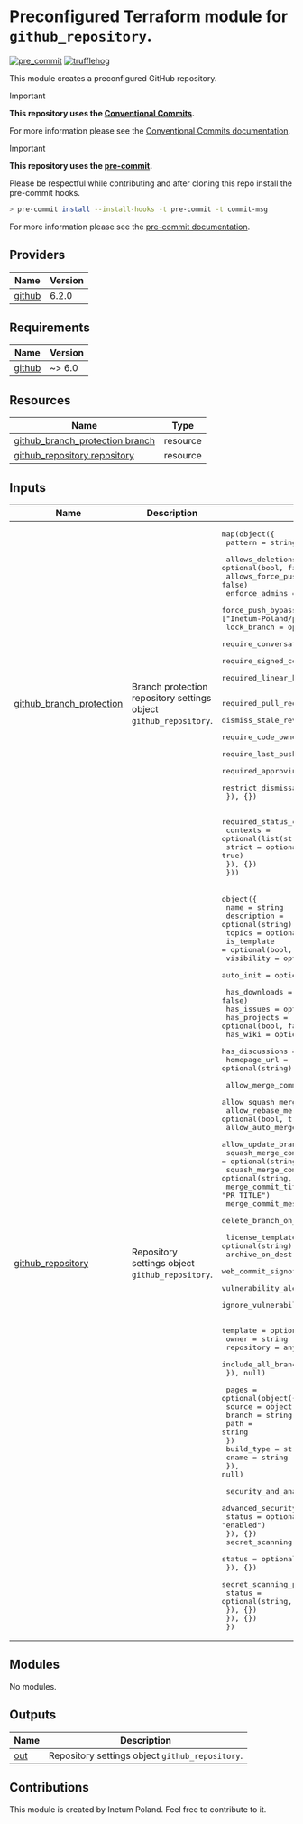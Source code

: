 # Preconfigured Terraform module for `github_repository`.

[![pre_commit](https://github.com/Inetum-Poland/tf-module-github-repository/actions/workflows/pre_commit.yml/badge.svg)](https://github.com/Inetum-Poland/tf-module-github-repository/actions/workflows/pre_commit.yml) [![trufflehog](https://github.com/Inetum-Poland/tf-module-github-repository/actions/workflows/trufflehog.yaml/badge.svg)](https://github.com/Inetum-Poland/tf-module-github-repository/actions/workflows/trufflehog.yaml)

This module creates a preconfigured GitHub repository.

> [!IMPORTANT]
> __This repository uses the [Conventional Commits](https://www.conventionalcommits.org/).__
>
> For more information please see the [Conventional Commits documentation](https://www.conventionalcommits.org/en/v1.0.0/#summary).

> [!IMPORTANT]
> __This repository uses the [pre-commit](https://pre-commit.com/).__
>
> Please be respectful while contributing and after cloning this repo install the pre-commit hooks.
> ```bash
> > pre-commit install --install-hooks -t pre-commit -t commit-msg
> ```
> For more information please see the [pre-commit documentation](https://pre-commit.com/).

<!-- BEGIN_AUTOMATED_TF_DOCS_BLOCK -->
## Providers

| Name | Version |
|------|---------|
| <a name="provider_github"></a> [github](#provider\_github) | 6.2.0 |

## Requirements

| Name | Version |
|------|---------|
| <a name="requirement_github"></a> [github](#requirement\_github) | ~> 6.0 |

## Resources

| Name | Type |
|------|------|
| [github_branch_protection.branch](https://registry.terraform.io/providers/integrations/github/latest/docs/resources/branch_protection) | resource |
| [github_repository.repository](https://registry.terraform.io/providers/integrations/github/latest/docs/resources/repository) | resource |

## Inputs

| Name | Description | Type | Default | Required |
|------|-------------|------|---------|:--------:|
| <a name="input_github_branch_protection"></a> [github\_branch\_protection](#input\_github\_branch\_protection) | Branch protection repository settings object `github_repository`. | <pre>map(object({<br>    pattern = string<br><br>    allows_deletions                = optional(bool, false)<br>    allows_force_pushes             = optional(bool, false)<br>    enforce_admins                  = optional(bool, false)<br>    force_push_bypassers            = optional(list(string), ["Inetum-Poland/principal"])<br>    lock_branch                     = optional(bool, false)<br>    require_conversation_resolution = optional(bool, true)<br>    require_signed_commits          = optional(bool, false)<br>    required_linear_history         = optional(bool, false)<br><br>    required_pull_request_reviews = optional(object({<br>      dismiss_stale_reviews           = optional(bool, true)<br>      require_code_owner_reviews      = optional(bool, true)<br>      require_last_push_approval      = optional(bool, true)<br>      required_approving_review_count = optional(number, 1)<br>      restrict_dismissals             = optional(bool, false)<br>    }), {})<br><br>    required_status_checks = optional(object({<br>      contexts = optional(list(string), ["pre_commit"])<br>      strict   = optional(bool, true)<br>    }), {})<br>  }))</pre> | <pre>{<br>  "main": {<br>    "pattern": "main"<br>  }<br>}</pre> | no |
| <a name="input_github_repository"></a> [github\_repository](#input\_github\_repository) | Repository settings object `github_repository`. | <pre>object({<br>    name        = string<br>    description = optional(string)<br>    topics      = optional(list(string), [])<br>    is_template = optional(bool, false)<br>    visibility  = optional(string, "private")<br>    auto_init   = optional(bool, true)<br><br>    has_downloads   = optional(bool, false)<br>    has_issues      = optional(bool, false)<br>    has_projects    = optional(bool, false)<br>    has_wiki        = optional(bool, false)<br>    has_discussions = optional(bool, false)<br>    homepage_url    = optional(string)<br><br>    allow_merge_commit          = optional(bool, true)<br>    allow_squash_merge          = optional(bool, true)<br>    allow_rebase_merge          = optional(bool, true)<br>    allow_auto_merge            = optional(bool, false)<br>    allow_update_branch         = optional(bool, true)<br>    squash_merge_commit_title   = optional(string, "PR_TITLE")<br>    squash_merge_commit_message = optional(string, "PR_BODY")<br>    merge_commit_title          = optional(string, "PR_TITLE")<br>    merge_commit_message        = optional(string, "PR_BODY")<br>    delete_branch_on_merge      = optional(bool, true)<br><br>    license_template                        = optional(string)<br>    archive_on_destroy                      = optional(bool, true)<br>    web_commit_signoff_required             = optional(bool, false)<br>    vulnerability_alerts                    = optional(bool, true)<br>    ignore_vulnerability_alerts_during_read = optional(bool, true)<br><br>    template = optional(object({<br>      owner                = string<br>      repository           = any<br>      include_all_branches = bool<br>    }), null)<br><br>    pages = optional(object({<br>      source = object({<br>        branch = string<br>        path   = string<br>      })<br>      build_type = string<br>      cname      = string<br>    }), null)<br><br>    security_and_analysis = optional(object({<br>      advanced_security = optional(object({<br>        status = optional(string, "enabled")<br>      }), {})<br>      secret_scanning = optional(object({<br>        status = optional(string, "enabled")<br>      }), {})<br>      secret_scanning_push_protection = optional(object({<br>        status = optional(string, "enabled")<br>      }), {})<br>    }), {})<br>  })</pre> | n/a | yes |

## Modules

No modules.

## Outputs

| Name | Description |
|------|-------------|
| <a name="output_out"></a> [out](#output\_out) | Repository settings object `github_repository`. |
<!-- END_AUTOMATED_TF_DOCS_BLOCK -->

## Contributions

This module is created by Inetum Poland. Feel free to contribute to it.
